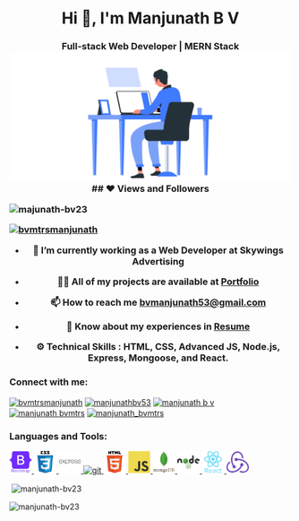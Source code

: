 <h1 align="center">Hi 👋, I'm Manjunath B V</h1>
<h3 align="center">Full-stack Web Developer | MERN Stack</h>
<div align="center" ><img src = "https://raw.githubusercontent.com/mohammad2407/mohammad2407/main/gif-1.gif" /></div>
## ❤ Views and Followers
<p align="left"> <img src="https://komarev.com/ghpvc/?username=manjunath-bv23&label=Profile%20views&color=0e75b6&style=flat" alt="majunath-bv23" /> </p>

<p align="left"> <a href="https://twitter.com/bvmtrsmanjunath" target="blank"><img src="https://img.shields.io/twitter/follow/bvmtrsmanjunath?logo=twitter&style=for-the-badge" alt="bvmtrsmanjunath" /></a> </p>

- 🌱 I’m currently working as a **Web Developer** at **Skywings Advertising**

- 👨‍💻 All of my projects are available at [Portfolio](https://manjunath-bv23.github.io/)

- 📫 How to reach me **bvmanjunath53@gmail.com**

- 📄 Know about my experiences in [Resume](https://drive.google.com/file/d/1e0xoDyRZdi8X4SSS-0qDzu9tZDwpKBw_/view?usp=sharing)

- ⚙️ Technical Skills : **HTML, CSS, Advanced JS, Node.js, Express, Mongoose, and React.**

<h3 align="left">Connect with me:</h3>
<p align="left">
<a href="https://twitter.com/bvmtrsmanjunath" target="blank"><img align="center" src="https://raw.githubusercontent.com/rahuldkjain/github-profile-readme-generator/master/src/images/icons/Social/twitter.svg" alt="bvmtrsmanjunath" height="30" width="40" /></a>
<a href="https://linkedin.com/in/manjunathbv53" target="blank"><img align="center" src="https://raw.githubusercontent.com/rahuldkjain/github-profile-readme-generator/master/src/images/icons/Social/linked-in-alt.svg" alt="manjunathbv53" height="30" width="40" /></a>
<a href="https://stackoverflow.com/users/manjunath b v" target="blank"><img align="center" src="https://raw.githubusercontent.com/rahuldkjain/github-profile-readme-generator/master/src/images/icons/Social/stack-overflow.svg" alt="manjunath b v" height="30" width="40" /></a>
<a href="https://fb.com/manjunath bvmtrs" target="blank"><img align="center" src="https://raw.githubusercontent.com/rahuldkjain/github-profile-readme-generator/master/src/images/icons/Social/facebook.svg" alt="manjunath bvmtrs" height="30" width="40" /></a>
<a href="https://instagram.com/manjunath_bvmtrs" target="blank"><img align="center" src="https://raw.githubusercontent.com/rahuldkjain/github-profile-readme-generator/master/src/images/icons/Social/instagram.svg" alt="manjunath_bvmtrs" height="30" width="40" /></a>
</p>

<h3 align="left">Languages and Tools:</h3>
<p align="left"> <a href="https://getbootstrap.com" target="_blank" rel="noreferrer"> <img src="https://raw.githubusercontent.com/devicons/devicon/master/icons/bootstrap/bootstrap-plain-wordmark.svg" alt="bootstrap" width="40" height="40"/> </a> <a href="https://www.w3schools.com/css/" target="_blank" rel="noreferrer"> <img src="https://raw.githubusercontent.com/devicons/devicon/master/icons/css3/css3-original-wordmark.svg" alt="css3" width="40" height="40"/> </a> <a href="https://expressjs.com" target="_blank" rel="noreferrer"> <img src="https://raw.githubusercontent.com/devicons/devicon/master/icons/express/express-original-wordmark.svg" alt="express" width="40" height="40"/> </a> <a href="https://git-scm.com/" target="_blank" rel="noreferrer"> <img src="https://www.vectorlogo.zone/logos/git-scm/git-scm-icon.svg" alt="git" width="40" height="40"/> </a> <a href="https://www.w3.org/html/" target="_blank" rel="noreferrer"> <img src="https://raw.githubusercontent.com/devicons/devicon/master/icons/html5/html5-original-wordmark.svg" alt="html5" width="40" height="40"/> </a> <a href="https://developer.mozilla.org/en-US/docs/Web/JavaScript" target="_blank" rel="noreferrer"> <img src="https://raw.githubusercontent.com/devicons/devicon/master/icons/javascript/javascript-original.svg" alt="javascript" width="40" height="40"/> </a> <a href="https://www.mongodb.com/" target="_blank" rel="noreferrer"> <img src="https://raw.githubusercontent.com/devicons/devicon/master/icons/mongodb/mongodb-original-wordmark.svg" alt="mongodb" width="40" height="40"/> </a> <a href="https://nodejs.org" target="_blank" rel="noreferrer"> <img src="https://raw.githubusercontent.com/devicons/devicon/master/icons/nodejs/nodejs-original-wordmark.svg" alt="nodejs" width="40" height="40"/> </a> <a href="https://reactjs.org/" target="_blank" rel="noreferrer"> <img src="https://raw.githubusercontent.com/devicons/devicon/master/icons/react/react-original-wordmark.svg" alt="react" width="40" height="40"/> </a> <a href="https://redux.js.org" target="_blank" rel="noreferrer"> <img src="https://raw.githubusercontent.com/devicons/devicon/master/icons/redux/redux-original.svg" alt="redux" width="40" height="40"/> </a> </p>

<p>&nbsp;<img align="center" src="https://github-readme-stats.vercel.app/api?username=manjunath-bv23&show_icons=true&locale=en" alt="manjunath-bv23" /></p>

<p><img align="center" src="https://github-readme-streak-stats.herokuapp.com/?user=manjunath-bv23&" alt="manjunath-bv23" /></p>
<!-- <p><img align="center" src="https://camo.githubusercontent.com/8073b9b33d506f3c80f4ba5283877508008556ed82fbae451d320b774512c67f/68747470733a2f2f6769746875622d726561646d652d73746174732e76657263656c2e6170702f6170692f746f702d6c616e67733f757365726e616d653d7361726174682d3139342673686f775f69636f6e733d74727565266c6f63616c653d656e266c61796f75743d636f6d70616374" alt="manjunath-bv23" /></p> -->
